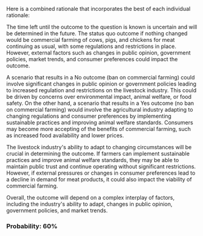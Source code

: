 Here is a combined rationale that incorporates the best of each individual rationale:

The time left until the outcome to the question is known is uncertain and will be determined in the future. The status quo outcome if nothing changed would be commercial farming of cows, pigs, and chickens for meat continuing as usual, with some regulations and restrictions in place. However, external factors such as changes in public opinion, government policies, market trends, and consumer preferences could impact the outcome.

A scenario that results in a No outcome (ban on commercial farming) could involve significant changes in public opinion or government policies leading to increased regulation and restrictions on the livestock industry. This could be driven by concerns over environmental impact, animal welfare, or food safety. On the other hand, a scenario that results in a Yes outcome (no ban on commercial farming) would involve the agricultural industry adapting to changing regulations and consumer preferences by implementing sustainable practices and improving animal welfare standards. Consumers may become more accepting of the benefits of commercial farming, such as increased food availability and lower prices.

The livestock industry's ability to adapt to changing circumstances will be crucial in determining the outcome. If farmers can implement sustainable practices and improve animal welfare standards, they may be able to maintain public trust and continue operating without significant restrictions. However, if external pressures or changes in consumer preferences lead to a decline in demand for meat products, it could also impact the viability of commercial farming.

Overall, the outcome will depend on a complex interplay of factors, including the industry's ability to adapt, changes in public opinion, government policies, and market trends.

### Probability: 60%